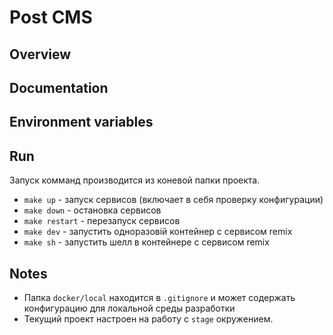 # Post CMS

## Overview


## Documentation


## Environment variables


## Run

Запуск комманд производится из коневой папки проекта.

- `make up` - запуск сервисов (включает в себя проверку конфигурации)
- `make down` - остановка сервисов
- `make restart` - перезапуск сервисов
- `make dev` - запустить одноразовій контейнер с сервисом remix
- `make sh` - запустить шелл в контейнере с сервисом remix

## Notes

- Папка `docker/local` находится в `.gitignore` и может содержать конфигурацию для локальной среды разработки
- Текущий проект настроен на работу с `stage` окружением.
